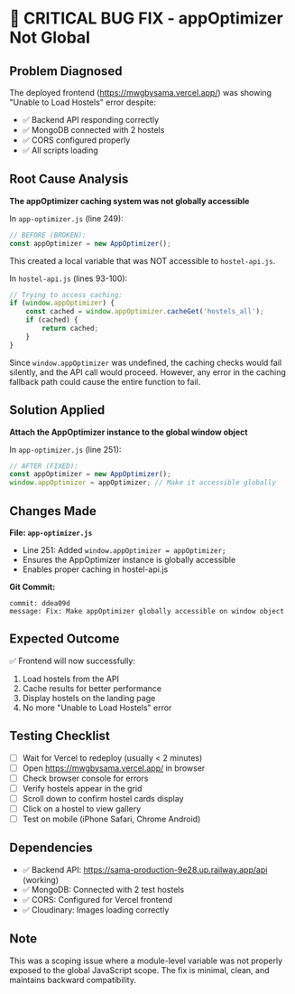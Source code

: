 # 🔧 CRITICAL BUG FIX - appOptimizer Not Global

## Problem Diagnosed
The deployed frontend (https://mwgbysama.vercel.app/) was showing "Unable to Load Hostels" error despite:
- ✅ Backend API responding correctly
- ✅ MongoDB connected with 2 hostels
- ✅ CORS configured properly
- ✅ All scripts loading

## Root Cause Analysis
**The appOptimizer caching system was not globally accessible**

In `app-optimizer.js` (line 249):
```javascript
// BEFORE (BROKEN):
const appOptimizer = new AppOptimizer();
```

This created a local variable that was NOT accessible to `hostel-api.js`.

In `hostel-api.js` (lines 93-100):
```javascript
// Trying to access caching:
if (window.appOptimizer) {
    const cached = window.appOptimizer.cacheGet('hostels_all');
    if (cached) {
        return cached;
    }
}
```

Since `window.appOptimizer` was undefined, the caching checks would fail silently, and the API call would proceed. However, any error in the caching fallback path could cause the entire function to fail.

## Solution Applied
**Attach the AppOptimizer instance to the global window object**

In `app-optimizer.js` (line 251):
```javascript
// AFTER (FIXED):
const appOptimizer = new AppOptimizer();
window.appOptimizer = appOptimizer; // Make it accessible globally
```

## Changes Made
**File: `app-optimizer.js`**
- Line 251: Added `window.appOptimizer = appOptimizer;`
- Ensures the AppOptimizer instance is globally accessible
- Enables proper caching in hostel-api.js

**Git Commit:**
```
commit: ddea09d
message: Fix: Make appOptimizer globally accessible on window object
```

## Expected Outcome
✅ Frontend will now successfully:
1. Load hostels from the API
2. Cache results for better performance
3. Display hostels on the landing page
4. No more "Unable to Load Hostels" error

## Testing Checklist
- [ ] Wait for Vercel to redeploy (usually < 2 minutes)
- [ ] Open https://mwgbysama.vercel.app/ in browser
- [ ] Check browser console for errors
- [ ] Verify hostels appear in the grid
- [ ] Scroll down to confirm hostel cards display
- [ ] Click on a hostel to view gallery
- [ ] Test on mobile (iPhone Safari, Chrome Android)

## Dependencies
- ✅ Backend API: https://sama-production-9e28.up.railway.app/api (working)
- ✅ MongoDB: Connected with 2 test hostels
- ✅ CORS: Configured for Vercel frontend
- ✅ Cloudinary: Images loading correctly

## Note
This was a scoping issue where a module-level variable was not properly exposed to the global JavaScript scope. The fix is minimal, clean, and maintains backward compatibility.
